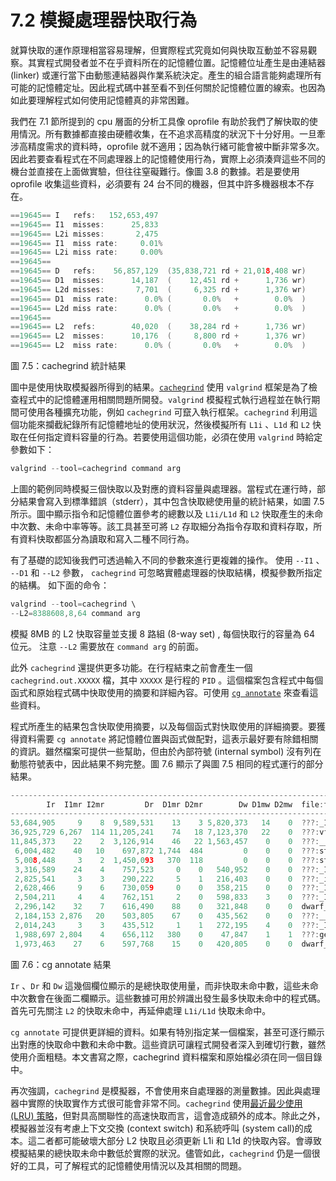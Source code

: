 # 7.2 模擬處理器快取行為

就算快取的運作原理相當容易理解，但實際程式究竟如何與快取互動並不容易觀察。其實程式開發者並不在乎資料所在的記憶體位置。記憶體位址產生是由連結器 (linker) 或運行當下由動態連結器與作業系統決定。產生的組合語言能夠處理所有可能的記憶體定址。因此程式碼中甚至看不到任何關於記憶體位置的線索。也因為如此要理解程式如何使用記憶體真的非常困難。

我們在 7.1 節所提到的 cpu 層面的分析工具像 oprofile 有助於我們了解快取的使用情況。所有數據都直接由硬體收集，在不追求高精度的狀況下十分好用。一旦牽涉高精度需求的資料時，oprofile 就不適用；因為執行緒可能會被中斷非常多次。因此若要查看程式在不同處理器上的記憶體使用行為，實際上必須湊齊這些不同的機台並直接在上面做實驗，但往往窒礙難行。像圖 3.8 的數據。若是要使用 oprofile 收集這些資料，必須要有 24 台不同的機器，但其中許多機器根本不存在。

```c
==19645== I   refs:   152,653,497
==19645== I1  misses:      25,833
==19645== L2i misses:       2,475
==19645== I1  miss rate:     0.01%
==19645== L2i miss rate:     0.00%
==19645==
==19645== D   refs:    56,857,129  (35,838,721 rd + 21,018,408 wr)
==19645== D1  misses:      14,187  (    12,451 rd +      1,736 wr)
==19645== L2d misses:       7,701  (     6,325 rd +      1,376 wr)
==19645== D1  miss rate:      0.0% (       0.0%   +        0.0%  )
==19645== L2d miss rate:      0.0% (       0.0%   +        0.0%  )
==19645==
==19645== L2  refs:        40,020  (    38,284 rd +      1,736 wr)
==19645== L2  misses:      10,176  (     8,800 rd +      1,376 wr)
==19645== L2  miss rate:      0.0% (       0.0%   +        0.0%  )
```
圖 7.5：cachegrind 統計結果

圖中是使用快取模擬器所得到的結果。[`cachegrind`](https://valgrind.org/docs/manual/cg-manual.html) 使用 `valgrind` 框架是為了檢查程式中的記憶體運用相關問題所開發。`valgrind` 模擬程式執行過程並在執行期間可使用各種擴充功能，例如 `cachegrind` 可竄入執行框架。`cachegrind` 利用這個功能來攔截紀錄所有記憶體地址的使用狀況，然後模擬所有 `L1i` 、`L1d` 和 `L2` 快取在任何指定資料容量的行為。若要使用這個功能，必須在使用 `valgrind` 時給定參數如下：

```c
valgrind --tool=cachegrind command arg
```

上圖的範例同時模擬三個快取以及對應的資料容量與處理器。當程式在運行時，部分結果會寫入到標準錯誤（stderr），其中包含快取總使用量的統計結果，如圖 7.5 所示。圖中顯示指令和記憶體位置參考的總數以及 `L1i/L1d` 和 `L2` 快取產生的未命中次數、未命中率等等。該工具甚至可將 `L2` 存取細分為指令存取和資料存取，所有資料快取都區分為讀取和寫入二種不同行為。

有了基礎的認知後我們可透過輸入不同的參數來進行更複雜的操作。 使用 `--I1` 、 `--D1` 和 `--L2` 參數， `cachegrind` 可忽略實體處理器的快取結構，模擬參數所指定的結構。 如下面的命令：

```c
valgrind --tool=cachegrind \
--L2=8388608,8,64 command arg
```

模擬 8MB 的 L2 快取容量並支援 8 路組 (8-way set) , 每個快取行的容量為 64 位元。 注意 `--L2` 需要放在 `command arg` 的前面。

此外 `cachegrind` 還提供更多功能。在行程結束之前會產生一個 `cachegrind.out.XXXXX` 檔，其中 `XXXXX` 是行程的 `PID` 。這個檔案包含程式中每個函式和原始程式碼中快取使用的摘要和詳細內容。可使用 [`cg annotate`](https://man7.org/linux/man-pages/man1/cg_annotate.1.html) 來查看這些資料。

程式所產生的結果包含快取使用摘要，以及每個函式對快取使用的詳細摘要。要獲得資料需要 `cg annotate` 將記憶體位置與函式做配對，這表示最好要有除錯相關的資訊。雖然檔案可提供一些幫助，但由於內部符號 (internal symbol) 沒有列在動態符號表中，因此結果不夠完整。圖 7.6 顯示了與圖 7.5 相同的程式運行的部分結果。

```c
--------------------------------------------------------------------------------
        Ir  I1mr I2mr         Dr  D1mr D2mr        Dw D1mw D2mw  file:function
--------------------------------------------------------------------------------
53,684,905     9    8  9,589,531    13    3 5,820,373   14    0  ???:_IO_file_xsputn@@GLIBC_2.2.5
36,925,729 6,267  114 11,205,241    74   18 7,123,370   22    0  ???:vfprintf
11,845,373    22    2  3,126,914    46   22 1,563,457    0    0  ???:__find_specmb
 6,004,482    40   10    697,872 1,744  484         0    0    0  ???:strlen
 5,008,448     3    2  1,450,093   370  118         0    0    0  ???:strcmp
 3,316,589    24    4    757,523     0    0   540,952    0    0  ???:_IO_padn
 2,825,541     3    3    290,222     5    1   216,403    0    0  ???:_itoa_word
 2,628,466     9    6    730,059     0    0   358,215    0    0  ???:_IO_file_overflow@@GLIBC_2.2.5
 2,504,211     4    4    762,151     2    0   598,833    3    0  ???:_IO_do_write@@GLIBC_2.2.5
 2,296,142    32    7    616,490    88    0   321,848    0    0  dwarf_child.c:__libdw_find_attr
 2,184,153 2,876   20    503,805    67    0   435,562    0    0  ???:__dcigettext
 2,014,243     3    3    435,512     1    1   272,195    4    0  ???:_IO_file_write@@GLIBC_2.2.5
 1,988,697 2,804    4    656,112   380    0    47,847    1    1  ???:getenv
 1,973,463    27    6    597,768    15    0   420,805    0    0  dwarf_getattrs.c:dwarf_getattrs
```
圖 7.6：cg annotate 結果

`Ir` 、`Dr` 和 `Dw` 這幾個欄位顯示的是總快取使用量，而非快取未命中數，這些未命中次數會在後面二欄顯示。這些數據可用於辨識出發生最多快取未命中的程式碼。首先可先關注 `L2` 的快取未命中，再延伸處理 `L1i/L1d` 快取未命中。

`cg annotate` 可提供更詳細的資料。如果有特別指定某一個檔案，甚至可逐行顯示出對應的快取命中數和未命中數。這些資訊可讓程式開發者深入到確切行數，雖然使用介面粗糙。本文書寫之際，cachegrind 資料檔案和原始檔必須在同一個目錄中。

再次強調，`cachegrind` 是模擬器，不會使用來自處理器的測量數據。因此與處理器中實際的快取實作方式很可能會非常不同。`cachegrind` 使用[最近最少使用 (LRU) 策略](https://en.wikipedia.org/wiki/Cache_replacement_policies)，但對具高關聯性的高速快取而言，這會造成額外的成本。除此之外，模擬器並沒有考慮上下文交換 (context switch) 和系統呼叫 (system call)的成本。這二者都可能破壞大部分 L2 快取且必須更新 L1i 和 L1d 的快取內容。會導致模擬結果的總快取未命中數低於實際的狀況。儘管如此，`cachegrind` 仍是一個很好的工具，可了解程式的記憶體使用情況以及其相關的問題。